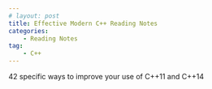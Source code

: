```yaml
---
# layout: post
title: Effective Modern C++ Reading Notes
categories: 
    - Reading Notes
tag:
    - C++
---
```


42 specific ways to improve your use of C++11 and C++14

